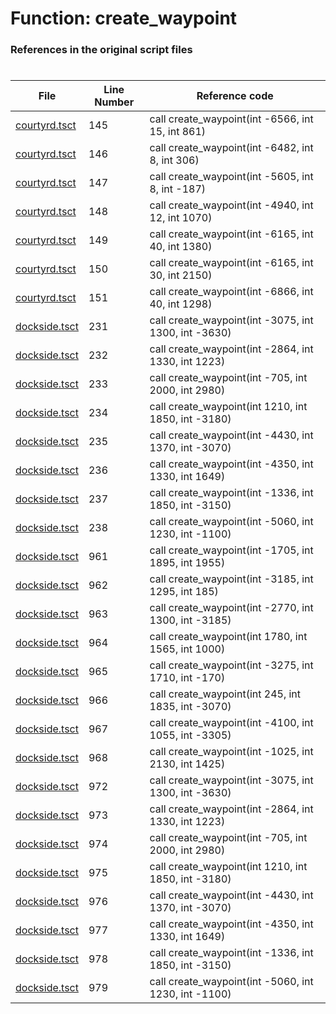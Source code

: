 # Function: create_waypoint
### References in the original script files

#

| File | Line Number | Reference code |
| --- | --- | --- |
| [courtyrd.tsct](../../../out/courtyrd.tsct#L145) | 145 | call create_waypoint(int -6566, int 15, int 861) |
| [courtyrd.tsct](../../../out/courtyrd.tsct#L146) | 146 | call create_waypoint(int -6482, int 8, int 306) |
| [courtyrd.tsct](../../../out/courtyrd.tsct#L147) | 147 | call create_waypoint(int -5605, int 8, int -187) |
| [courtyrd.tsct](../../../out/courtyrd.tsct#L148) | 148 | call create_waypoint(int -4940, int 12, int 1070) |
| [courtyrd.tsct](../../../out/courtyrd.tsct#L149) | 149 | call create_waypoint(int -6165, int 40, int 1380) |
| [courtyrd.tsct](../../../out/courtyrd.tsct#L150) | 150 | call create_waypoint(int -6165, int 30, int 2150) |
| [courtyrd.tsct](../../../out/courtyrd.tsct#L151) | 151 | call create_waypoint(int -6866, int 40, int 1298) |
| [dockside.tsct](../../../out/dockside.tsct#L231) | 231 | call create_waypoint(int -3075, int 1300, int -3630) |
| [dockside.tsct](../../../out/dockside.tsct#L232) | 232 | call create_waypoint(int -2864, int 1330, int 1223) |
| [dockside.tsct](../../../out/dockside.tsct#L233) | 233 | call create_waypoint(int -705, int 2000, int 2980) |
| [dockside.tsct](../../../out/dockside.tsct#L234) | 234 | call create_waypoint(int 1210, int 1850, int -3180) |
| [dockside.tsct](../../../out/dockside.tsct#L235) | 235 | call create_waypoint(int -4430, int 1370, int -3070) |
| [dockside.tsct](../../../out/dockside.tsct#L236) | 236 | call create_waypoint(int -4350, int 1330, int 1649) |
| [dockside.tsct](../../../out/dockside.tsct#L237) | 237 | call create_waypoint(int -1336, int 1850, int -3150) |
| [dockside.tsct](../../../out/dockside.tsct#L238) | 238 | call create_waypoint(int -5060, int 1230, int -1100) |
| [dockside.tsct](../../../out/dockside.tsct#L961) | 961 | call create_waypoint(int -1705, int 1895, int 1955) |
| [dockside.tsct](../../../out/dockside.tsct#L962) | 962 | call create_waypoint(int -3185, int 1295, int 185) |
| [dockside.tsct](../../../out/dockside.tsct#L963) | 963 | call create_waypoint(int -2770, int 1300, int -3185) |
| [dockside.tsct](../../../out/dockside.tsct#L964) | 964 | call create_waypoint(int 1780, int 1565, int 1000) |
| [dockside.tsct](../../../out/dockside.tsct#L965) | 965 | call create_waypoint(int -3275, int 1710, int -170) |
| [dockside.tsct](../../../out/dockside.tsct#L966) | 966 | call create_waypoint(int 245, int 1835, int -3070) |
| [dockside.tsct](../../../out/dockside.tsct#L967) | 967 | call create_waypoint(int -4100, int 1055, int -3305) |
| [dockside.tsct](../../../out/dockside.tsct#L968) | 968 | call create_waypoint(int -1025, int 2130, int 1425) |
| [dockside.tsct](../../../out/dockside.tsct#L972) | 972 | call create_waypoint(int -3075, int 1300, int -3630) |
| [dockside.tsct](../../../out/dockside.tsct#L973) | 973 | call create_waypoint(int -2864, int 1330, int 1223) |
| [dockside.tsct](../../../out/dockside.tsct#L974) | 974 | call create_waypoint(int -705, int 2000, int 2980) |
| [dockside.tsct](../../../out/dockside.tsct#L975) | 975 | call create_waypoint(int 1210, int 1850, int -3180) |
| [dockside.tsct](../../../out/dockside.tsct#L976) | 976 | call create_waypoint(int -4430, int 1370, int -3070) |
| [dockside.tsct](../../../out/dockside.tsct#L977) | 977 | call create_waypoint(int -4350, int 1330, int 1649) |
| [dockside.tsct](../../../out/dockside.tsct#L978) | 978 | call create_waypoint(int -1336, int 1850, int -3150) |
| [dockside.tsct](../../../out/dockside.tsct#L979) | 979 | call create_waypoint(int -5060, int 1230, int -1100) |
